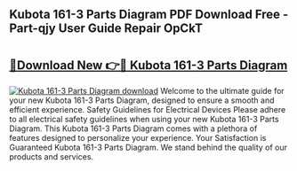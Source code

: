 ## Kubota 161-3 Parts Diagram PDF Download Free - Part-qjy User Guide Repair OpCkT

# <h2><a href="http://dfng7s.blite.top/?on=Kubota+161-3+Parts+Diagram">🔗Download New 👉🔴 Kubota 161-3 Parts Diagram</a></h2>

[![Kubota 161-3 Parts Diagram download](https://i.imgur.com/lujVjoI.png)](http://dfng7s.blite.top/?on=Kubota+161-3+Parts+Diagram)
Welcome to the ultimate guide for your new Kubota 161-3 Parts Diagram, designed to ensure a smooth and efficient experience. Safety Guidelines for Electrical Devices Please adhere to all electrical safety guidelines when using your new Kubota 161-3 Parts Diagram. This Kubota 161-3 Parts Diagram comes with a plethora of features designed to personalize your experience. Your Satisfaction is Guaranteed Kubota 161-3 Parts Diagram. We stand behind the quality of our products and services.
